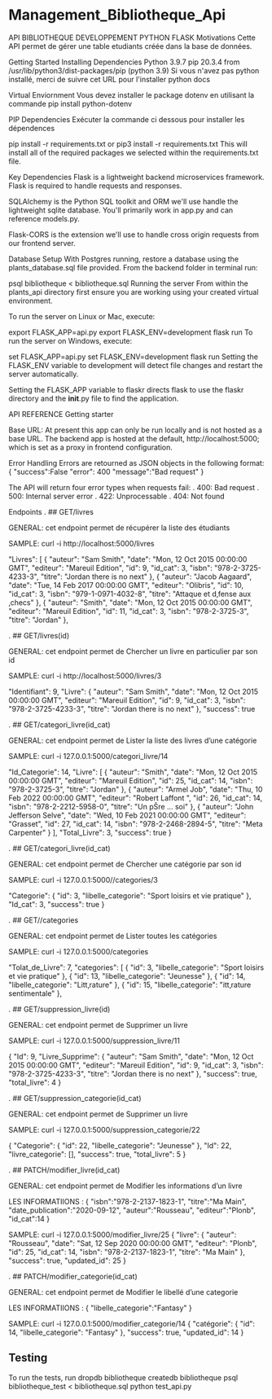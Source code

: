 # Management_Bibliotheque_Api

API BIBLIOTHEQUE DEVELOPPEMENT PYTHON FLASK
Motivations
Cette API permet de gérer une table etudiants créée dans la base de données.

Getting Started
Installing Dependencies
Python 3.9.7
pip 20.3.4 from /usr/lib/python3/dist-packages/pip (python 3.9)
Si vous n'avez pas python installé, merci de suivre cet URL pour l'installer python docs

Virtual Enviornment
Vous devez installer le package dotenv en utilisant la commande pip install python-dotenv

PIP Dependencies
Exécuter la commande ci dessous pour installer les dépendences

pip install -r requirements.txt
or
pip3 install -r requirements.txt
This will install all of the required packages we selected within the requirements.txt file.

Key Dependencies
Flask is a lightweight backend microservices framework. Flask is required to handle requests and responses.

SQLAlchemy is the Python SQL toolkit and ORM we'll use handle the lightweight sqlite database. You'll primarily work in app.py and can reference models.py.

Flask-CORS is the extension we'll use to handle cross origin requests from our frontend server.

Database Setup
With Postgres running, restore a database using the plants_database.sql file provided. From the backend folder in terminal run:

psql bibliotheque < bibliotheque.sql
Running the server
From within the plants_api directory first ensure you are working using your created virtual environment.

To run the server on Linux or Mac, execute:

export FLASK_APP=api.py
export FLASK_ENV=development
flask run
To run the server on Windows, execute:

set FLASK_APP=api.py
set FLASK_ENV=development
flask run
Setting the FLASK_ENV variable to development will detect file changes and restart the server automatically.

Setting the FLASK_APP variable to flaskr directs flask to use the flaskr directory and the __init__.py file to find the application.

API REFERENCE
Getting starter

Base URL: At present this app can only be run locally and is not hosted as a base URL. The backend app is hosted at the default, http://localhost:5000; which is set as a proxy in frontend configuration.

Error Handling
Errors are retourned as JSON objects in the following format: { "success":False "error": 400 "message":"Bad request" }

The API will return four error types when requests fail: . 400: Bad request . 500: Internal server error . 422: Unprocessable . 404: Not found

Endpoints
. ## GET/livres

GENERAL: cet endpoint permet de récupérer la liste des étudiants 

    
SAMPLE: curl -i http://localhost:5000/livres

"Livres": [
        {
            "auteur": "Sam Smith",
            "date": "Mon, 12 Oct 2015 00:00:00 GMT",
            "editeur": "Mareuil Edition",
            "id": 9,
            "id_cat": 3,
            "isbn": "978-2-3725-4233-3",
            "titre": "Jordan there is no next"
        },
        {
            "auteur": "Jacob Aagaard",
            "date": "Tue, 14 Feb 2017 00:00:00 GMT",
            "editeur": "Olibris",
            "id": 10,
            "id_cat": 3,
            "isbn": "979-1-0971-4032-8",
            "titre": "Attaque et d‚fense aux ‚checs"
        },
        {
            "auteur": "Smith",
            "date": "Mon, 12 Oct 2015 00:00:00 GMT",
            "editeur": "Mareuil Edition",
            "id": 11,
            "id_cat": 3,
            "isbn": "978-2-3725-3",
            "titre": "Jordan"
        },

. ## GET/livres(id)

GENERAL: cet endpoint permet de Chercher un livre en particulier par son id
 
SAMPLE: curl -i http://localhost:5000/livres/3

"Identifiant": 9,
    "Livre": {
        "auteur": "Sam Smith",
        "date": "Mon, 12 Oct 2015 00:00:00 GMT",
        "editeur": "Mareuil Edition",
        "id": 9,
        "id_cat": 3,
        "isbn": "978-2-3725-4233-3",
        "titre": "Jordan there is no next"
    },
    "success": true

. ## GET/categori_livre(id_cat)

GENERAL: cet endpoint permet de Lister la liste des livres d’une catégorie
 
SAMPLE: curl -i 127.0.0.1:5000/categori_livre/14

"Id_Categorie": 14,
    "Livre": [
        {
            "auteur": "Smith",
            "date": "Mon, 12 Oct 2015 00:00:00 GMT",
            "editeur": "Mareuil Edition",
            "id": 25,
            "id_cat": 14,
            "isbn": "978-2-3725-3",
            "titre": "Jordan"
        },
        {
            "auteur": "Armel Job",
            "date": "Thu, 10 Feb 2022 00:00:00 GMT",
            "editeur": "Robert Laffont ",
            "id": 26,
            "id_cat": 14,
            "isbn": "978-2-2212-5958-0",
            "titre": "Un pŠre … soi"
        },
        {
            "auteur": "John Jefferson Selve",
            "date": "Wed, 10 Feb 2021 00:00:00 GMT",
            "editeur": "Grasset",
            "id": 27,
            "id_cat": 14,
            "isbn": "978-2-2468-2894-5",
            "titre": "Meta Carpenter"
        }
    ],
    "Total_Livre": 3,
    "success": true
}

. ## GET/categori_livre(id_cat)

GENERAL: cet endpoint permet de Chercher une catégorie par son id
 
SAMPLE: curl -i 127.0.0.1:5000//categories/3

 "Categorie": {
        "id": 3,
        "libelle_categorie": "Sport loisirs et vie pratique"
    },
    "Id_cat": 3,
    "success": true
}

. ## GET//categories

GENERAL: cet endpoint permet de Lister toutes les catégories

 
SAMPLE: curl -i 127.0.0.1:5000/categories

"Tolat_de_Livre": 7,
    "categories": [
        {
            "id": 3,
            "libelle_categorie": "Sport loisirs et vie pratique"
        },
        {
            "id": 13,
            "libelle_categorie": "Jeunesse"
        },
        {
            "id": 14,
            "libelle_categorie": "Litt‚rature"
        },
        {
            "id": 15,
            "libelle_categorie": "itt‚rature sentimentale"
        },

. ## GET/suppression_livre(id)

GENERAL: cet endpoint permet de Supprimer un livre

 
SAMPLE: curl -i 127.0.0.1:5000/suppression_livre/11

{
   "Id": 9,
    "Livre_Supprime": {
        "auteur": "Sam Smith",
        "date": "Mon, 12 Oct 2015 00:00:00 GMT",
        "editeur": "Mareuil Edition",
        "id": 9,
        "id_cat": 3,
        "isbn": "978-2-3725-4233-3",
        "titre": "Jordan there is no next"
    },
    "success": true,
    "total_livre": 4
}

. ## GET/suppression_categorie(id_cat)

GENERAL: cet endpoint permet de Supprimer un livre

 
SAMPLE: curl -i 127.0.0.1:5000/suppression_categorie/22

{
   "Categorie": {
        "id": 22,
        "libelle_categorie": "Jeunesse"
    },
    "Id": 22,
    "livre_categorie": [],
    "success": true,
    "total_livre": 5
}

. ## PATCH/modifier_livre(id_cat)

GENERAL: cet endpoint permet de Modifier les informations d’un livre

LES INFORMATIIONS  :
{
    "isbn":"978-2-2137-1823-1",
    "titre":"Ma Main",
    "date_publication":"2020-09-12",
    "auteur":"Rousseau",
    "editeur":"Plonb",
    "id_cat":14
}
 
SAMPLE: curl -i 127.0.0.1:5000/modifier_livre/25
{
    "livre": {
        "auteur": "Rousseau",
        "date": "Sat, 12 Sep 2020 00:00:00 GMT",
        "editeur": "Plonb",
        "id": 25,
        "id_cat": 14,
        "isbn": "978-2-2137-1823-1",
        "titre": "Ma Main"
    },
    "success": true,
    "updated_id": 25
}

. ## PATCH/modifier_categorie(id_cat)

GENERAL: cet endpoint permet de Modifier le libellé d’une categorie

LES INFORMATIIONS  :
{ 
    "libelle_categorie":"Fantasy"
}

SAMPLE: curl -i 127.0.0.1:5000/modifier_categorie/14
{
    "catégorie": {
        "id": 14,
        "libelle_categorie": "Fantasy"
    },
    "success": true,
    "updated_id": 14
}


## Testing
To run the tests, run
dropdb bibliotheque createdb bibliotheque psql bibliotheque_test < bibliotheque.sql python test_api.py

